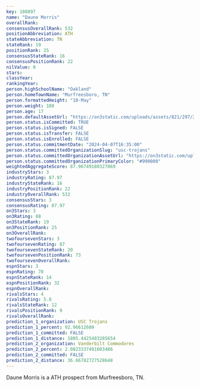 ```yaml
---
key: 108897
name: "Daune Morris"
overallRank: 
consensusOverallRank: 532
positionAbbreviation: ATH
stateAbbreviation: TN
stateRank: 19
positionRank: 25
consensusStateRank: 16
consensusPositionRank: 22
nilValue: 0
stars: 
classYear: 
rankingYear: 
person.highSchoolName: "Oakland"
person.homeTownName: "Murfreesboro, TN"
person.formattedHeight: "10-May"
person.weight: 180
person.age: 17
person.defaultAssetUrl: "https://on3static.com/uploads/assets/821/297/297821.jpg"
person.status.isCommitted: TRUE
person.status.isSigned: FALSE
person.status.isTransfer: FALSE
person.status.isEnrolled: FALSE
person.status.commitmentDate: "2024-04-07T16:35:00"
person.status.committedOrganizationSlug: "usc-trojans"
person.status.committedOrganizationAssetUrl: "https://on3static.com/uploads/assets/712/214/214712.svg"
person.status.committedOrganizationPrimaryColor: "#990000"
weightedAggregateScore: 87.96749180327869
industryStars: 3
industryRating: 87.97
industryStateRank: 16
industryPositionRank: 22
industryOverallRank: 532
consensusStars: 3
consensusRating: 87.97
on3Stars: 3
on3Rating: 88
on3StateRank: 19
on3PositionRank: 25
on3OverallRank: 
twofoursevenStars: 3
twofoursevenRating: 87
twofoursevenStateRank: 20
twofoursevenPositionRank: 73
twofoursevenOverallRank: 
espnStars: 3
espnRating: 78
espnStateRank: 14
espnPositionRank: 32
espnOverallRank: 
rivalsStars: 4
rivalsRating: 5.8
rivalsStateRank: 12
rivalsPositionRank: 9
rivalsOverallRank: 
prediction_1_organization: USC Trojans
prediction_1_percent: 92.96612609
prediction_1_committed: FALSE
prediction_1_distance: 1805.4425403285654
prediction_2_organization: Vanderbilt Commodores
prediction_2_percent: 2.0823337491603486
prediction_2_committed: FALSE
prediction_2_distance: 36.66782727528648
---
```

Daune Morris is a ATH prospect from Murfreesboro, TN.